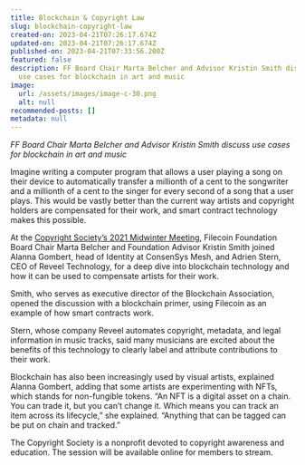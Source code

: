 ```yaml
---
title: Blockchain & Copyright Law
slug: blockchain-copyright-law
created-on: 2023-04-21T07:26:17.674Z
updated-on: 2023-04-21T07:26:17.674Z
published-on: 2023-04-21T07:33:56.200Z
featured: false
description: FF Board Chair Marta Belcher and Advisor Kristin Smith discuss
  use cases for blockchain in art and music
image:
  url: /assets/images/image-c-30.png
  alt: null
recommended-posts: []
metadata: null
---
```


_FF Board Chair Marta Belcher and Advisor Kristin Smith discuss use cases for blockchain in art and music_

Imagine writing a computer program that allows a user playing a song on their device to automatically transfer a millionth of a cent to the songwriter and a millionth of a cent to the singer for every second of a song that a user plays. This would be vastly better than the current way artists and copyright holders are compensated for their work, and smart contract technology makes this possible.

At the [Copyright Society’s 2021 Midwinter Meeting](https://www.csusa.org/page/MidWinterMeeting), Filecoin Foundation Board Chair Marta Belcher and Foundation Advisor Kristin Smith joined Alanna Gombert, head of Identity at ConsenSys Mesh, and Adrien Stern, CEO of Reveel Technology, for a deep dive into blockchain technology and how it can be used to compensate artists for their work.

Smith, who serves as executive director of the Blockchain Association, opened the discussion with a blockchain primer, using Filecoin as an example of how smart contracts work.

Stern, whose company Reveel automates copyright, metadata, and legal information in music tracks, said many musicians are excited about the benefits of this technology to clearly label and attribute contributions to their work.

Blockchain has also been increasingly used by visual artists, explained Alanna Gombert, adding that some artists are experimenting with NFTs, which stands for non-fungible tokens. “An NFT is a digital asset on a chain. You can trade it, but you can’t change it. Which means you can track an item across its lifecycle,” she explained. “Anything that can be tagged can be put on chain and tracked.”

The Copyright Society is a nonprofit devoted to copyright awareness and education. The session will be available online for members to stream.
